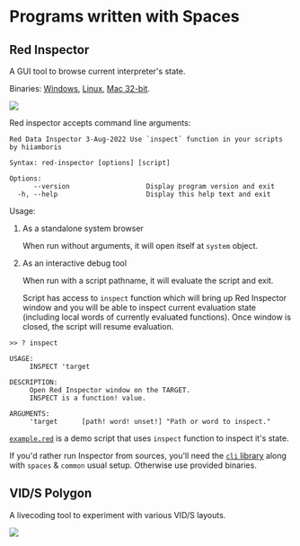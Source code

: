 # Programs written with Spaces

## Red Inspector

A GUI tool to browse current interpreter's state.

Binaries: [Windows](red-inspector.exe), [Linux](red-inspector), [Mac 32-bit](red-inspector-mac). 

![](https://codeberg.org/hiiamboris/media/raw/branch/master/spaces/demo-red-inspector.gif)

Red inspector accepts command line arguments:
```
Red Data Inspector 3-Aug-2022 Use `inspect` function in your scripts by hiiamboris

Syntax: red-inspector [options] [script]

Options:
      --version                   Display program version and exit
  -h, --help                      Display this help text and exit
```

Usage:

1. As a standalone system browser

   When run without arguments, it will open itself at `system` object.

2. As an interactive debug tool

   When run with a script pathname, it will evaluate the script and exit.
   
   Script has access to `inspect` function which will bring up Red Inspector window and you will be able to inspect current evaluation state (including local words of currently evaluated functions). Once window is closed, the script will resume evaluation. 

```
>> ? inspect

USAGE:
     INSPECT 'target

DESCRIPTION:
     Open Red Inspector window on the TARGET.
     INSPECT is a function! value.

ARGUMENTS:
     'target      [path! word! unset!] "Path or word to inspect."
```
[`example.red`](example.red) is a demo script that uses `inspect` function to inspect it's state.

If you'd rather run Inspector from sources, you'll need the [`cli` library](https://gitlab.com/hiiamboris/red-cli/) along with `spaces` & `common` usual setup. Otherwise use provided binaries.

## VID/S Polygon

A livecoding tool to experiment with various VID/S layouts.

![](https://codeberg.org/hiiamboris/media/raw/branch/master/spaces/vids-polygon.gif)
